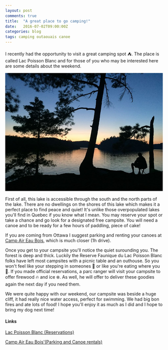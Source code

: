 ```yaml
---
layout: post
comments: true
title:  "A great place to go camping!"
date:   2016-07-02T09:00:00Z
categories: blog
tags: camping outaouais canoe
---
```

I recently had the opportunity to visit a great camping spot ⛺. The place is called Lac Poisson Blanc and for those of you who may be interested here are some details about the weekend. 


![Lac Poisson Blanc](/assets/lacpoissonblanc.jpg)


First of all, this lake is accessible through the south and the north parts of the lake. There are no dwellings on the shores of this lake which makes it a perfect place to find peace and quiet! It's unlike those overpopulated lakes you'll find in Quebec if you know what I mean. You may reserve your spot or take a chance and go look for a designated free campsite. You will need a canoe and to be ready for a few hours of paddling, piece of cake!

If you are coming from Ottawa I suggest parking and renting your canoes at [Camp Air Eau Bois](http://www.aireaubois.com/fr/services  "Camp Air Eau Bois"), which is much closer (1h drive).

Once you get to your campsite you'll notice the quiet surounding you. The forest is deep and thick. Luckily the Reserve Faunique du Lac Poisson Blanc folks have left most campsites with a picnic table and an outhouse. So you won't feel like your stepping in someones 💩 or like you're eating where you 💩. If you made official reservations, a parc ranger will visit your campsite to offer firewood 🔥 and ice ❄️. As well, he will offer to deliver these goodies again the next day if you need them. 

We were quite happy with our weekend, our campsite was beside a huge cliff, it had really nice water access, perfect for swimming. We had big bon fires and ate lots of food! I hope you'll enjoy it as much as I did and I hope to bring my dog next time!

#### Links

[Lac Poisson Blanc (Reservations)](http://poissonblanc.ca/en/ "Lac Poisson Blanc's home page")

[Camp Air Eau Bois'(Parking and Canoe rentals)](http://www.aireaubois.com/fr/services  "Lac Poisson Blanc's home page")




